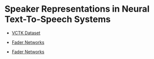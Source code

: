 
# Speaker Representations in Neural Text-To-Speech Systems

* [VCTK Dataset](vctk.md)
* [Fader Networks](fader_networks.md)

* [Fader Networks](my_table.html)
